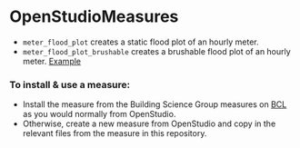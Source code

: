 OpenStudioMeasures
=======
- `meter_flood_plot` creates a static flood plot of an hourly meter.
- `meter_flood_plot_brushable` creates a brushable flood plot of an hourly meter. [Example](http://htmlpreview.github.com/?https://github.com/buildsci/Toolbox/tree/master/OpenStudioMeasures/meter_flood_plot_brushable/tests/report.html)

### To install & use a measure: 
- Install the measure from the Building Science Group measures on [BCL](bcl.nrel.gov/) as you would normally from OpenStudio. 
- Otherwise, create a new measure from OpenStudio and copy in the relevant files from the measure in this repository.  
